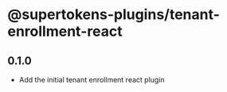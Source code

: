 # @supertokens-plugins/tenant-enrollment-react

## 0.1.0

- Add the initial tenant enrollment react plugin
